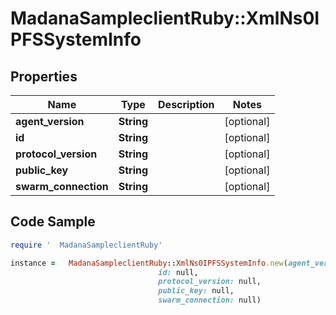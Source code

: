 #   MadanaSampleclientRuby::XmlNs0IPFSSystemInfo

## Properties

Name | Type | Description | Notes
------------ | ------------- | ------------- | -------------
**agent_version** | **String** |  | [optional] 
**id** | **String** |  | [optional] 
**protocol_version** | **String** |  | [optional] 
**public_key** | **String** |  | [optional] 
**swarm_connection** | **String** |  | [optional] 

## Code Sample

```ruby
require '  MadanaSampleclientRuby'

instance =   MadanaSampleclientRuby::XmlNs0IPFSSystemInfo.new(agent_version: null,
                                 id: null,
                                 protocol_version: null,
                                 public_key: null,
                                 swarm_connection: null)
```


